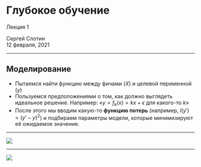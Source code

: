 # Глубокое обучение

Лекция 1

Сергей Слотин\
12 февраля, 2021

---

## Моделирование

* Пытаемся найти функцию между фичами ($X$) и целевой переменной ($y$)
* Пользуемся предположениями о том, как должно выглядеть идеальное решение.
  Например: «$y = f_k(x) = kx + \epsilon$ для какого-то $k$»
* После этого мы вводим какую-то **функцию потерь** (например, $l(y') = (y'-y)^2$) и подбираем параметры модели, которые минимизируют её ожидаемое значение.

---

![](https://sqream.com/wp-content/uploads/2017/03/cpu_vs_gpu-11.png)

---

![](https://ml4a.github.io/images/figures/non_convex_function.png)